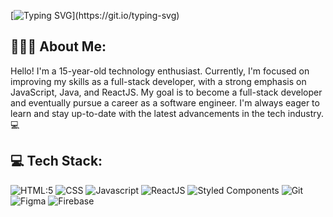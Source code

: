 [![Typing SVG](https://readme-typing-svg.demolab.com?font=Fira+Code&pause=1000&color=1AF71C&width=435&lines=Hello%2C+World!;Welcome+to+my+profile.)](https://git.io/typing-svg)

##  👨🏽‍💻 About Me:

Hello! I'm a 15-year-old technology enthusiast. Currently, I'm focused on improving my skills as a full-stack developer, with a strong emphasis on JavaScript, Java, and ReactJS. My goal is to become a full-stack developer and eventually pursue a career as a software engineer. I'm always eager to learn and stay up-to-date with the latest advancements in the tech industry. 💻

## 💻 Tech Stack:

![HTML:5](https://img.shields.io/badge/HTML5-323330?style=for-the-badge&logo=html5&logoColor=E34F26)
![CSS](https://img.shields.io/badge/CSS3-323330?style=for-the-badge&logo=css3&logoColor=1572B6)
![Javascript](https://img.shields.io/badge/JavaScript-323330?style=for-the-badge&logo=javascript&logoColor=F7DF1E)
![ReactJS](https://img.shields.io/badge/Reactjs-323330?style=for-the-badge&logo=react&logoColor=#61DAFB)
![Styled Components](https://img.shields.io/badge/styled--components-323330?style=for-the-badge&logo=styled-components&logoColor=rose)
![Git](https://img.shields.io/badge/GIT-323330?style=for-the-badge&logo=git&logoColor=F05032)
![Figma](https://img.shields.io/badge/figma-323330.svg?style=for-the-badge&logo=figma&logoColor=A5CD39)
![Firebase](https://img.shields.io/badge/firebase-323330.svg?style=for-the-badge&logo=firebase&logoColor=ffa000)


